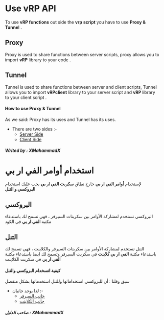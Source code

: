 # Use vRP API
To use **vRP functions** out side the **vrp script** you have to use **Proxy & Tunnel** .
## Proxy
Proxy is used to share functions between server scripts, proxy allows you to import **vRP** library to your code .
## Tunnel
Tunnel is used to share functions between server and client scripts, Tunnel allows you to import **vRPclient** library to your server script and **vRP** library to your client script .
#### How to use Proxy & Tunnel
As we said: Proxy has its uses and Tunnel has its uses.
* There are two sides :-
  * [Server Side](https://github.com/XMahammadX/Tutorials/tree/master/vRP%20Documentation/Proxy-Tunnel/Server-Side)
  * [Client Side](https://github.com/XMahammadX/Tutorials/tree/master/vRP%20Documentation/Proxy-Tunnel/Client-Side)
##### Writed by : XMahammadX
# استخدام أوامر الفي ار بي
لإستخدام **أوامر الفي ار بي** خارج نطاق **سكربت الفي ار بي** يجب عليك استخدام **البروكسي و التنل** 
## البروكسي
البروكسي تستخدم لمشاركة الأوامر بين سكربتات السيرفر ، فهي تسمح لك باستدعاء مكتبة **الفي ار بي** في الكود
## التنل
التنل تستخدم لمشاركة الأوامر بين سكربتات السيرفر والكلاينت ، فهي تسمح لك باستدعاء مكتبة **الفي ار بي كلاينت** في سكربت السيرفر وتسمح لك ايضا باستدعاء مكتبة **الفي ار بي** في سكربت الكلاينت
#### كيفية اتسخدام البروكسي والتنل
سبق وقلنا : أن للبروكسي استخداماتها وللتنل استخدماتها بشكل منفصل
* لذا يوجد جانبان :-
  * [جانب السيرفر](https://github.com/XMahammadX/Tutorials/tree/master/vRP%20Documentation/Proxy-Tunnel/Server-Side)
  * [جانب الكلاينت](https://github.com/XMahammadX/Tutorials/tree/master/vRP%20Documentation/Proxy-Tunnel/Client-Side)
##### صاحب الدليل : XMahammadX

